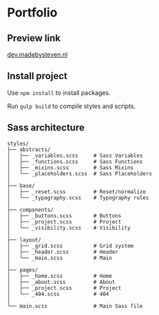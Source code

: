 # Portfolio

## Preview link
[dev.madebysteven.nl](https://dev.madebysteven.nl)

## Install project
Use `npm install` to install packages.

Run `gulp build` to compile styles and scripts.

## Sass architecture

```
styles/
├── abstracts/ 
│   ├── _variables.scss     # Sass Variables
│   ├── _functions.scss     # Sass Functions
│   ├── _mixins.scss        # Sass Mixins
│   └── _placeholders.scss  # Sass Placeholders
│
├── base/
│   ├── _reset.scss         # Reset/normalize
│   └── _typography.scss    # Typography rules
│
├── components/
│   ├── _buttons.scss       # Buttons
│   ├── _project.scss       # Project
│   └── _visibility.scss    # Visibility
│
├── layout/
│   ├── _grid.scss          # Grid system
│   ├── _header.scss        # Header
│   └── _main.scss          # Main
│
├── pages/
│   ├── _home.scss          # Home
│   ├── _about.scss         # About
│   ├── _project.scss       # Project
│   └── _404.scss           # 404
│
└── main.scss               # Main Sass file
```

